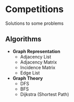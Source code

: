 # Competitions
Solutions to some problems
## Algorithms
* __Graph Representation__
  * Adjacency List
  * Adjacency Matrix
  * Incidence Matrix
  * Edge List
* __Graph Theory__
  * DFS
  * BFS
  * Dijkstra (Shortest Path)
  
